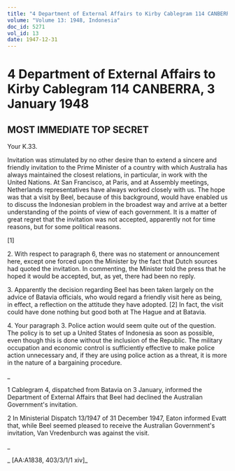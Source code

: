```yaml
---
title: "4 Department of External Affairs to Kirby Cablegram 114 CANBERRA, 3 January 1948"
volume: "Volume 13: 1948, Indonesia"
doc_id: 5271
vol_id: 13
date: 1947-12-31
---
```


# 4 Department of External Affairs to Kirby Cablegram 114 CANBERRA, 3 January 1948

## MOST IMMEDIATE TOP SECRET

Your K.33.

Invitation was stimulated by no other desire than to extend a sincere and friendly invitation to the Prime Minister of a country with which Australia has always maintained the closest relations, in particular, in work with the United Nations. At San Francisco, at Paris, and at Assembly meetings, Netherlands representatives have always worked closely with us. The hope was that a visit by Beel, because of this background, would have enabled us to discuss the Indonesian problem in the broadest way and arrive at a better understanding of the points of view of each government. It is a matter of great regret that the invitation was not accepted, apparently not for time reasons, but for some political reasons.

[1]

2\. With respect to paragraph 6, there was no statement or announcement here, except one forced upon the Minister by the fact that Dutch sources had quoted the invitation. In commenting, the Minister told the press that he hoped it would be accepted, but, as yet, there had been no reply.

3\. Apparently the decision regarding Beel has been taken largely on the advice of Batavia officials, who would regard a friendly visit here as being, in effect, a reflection on the attitude they have adopted. [2] In fact, the visit could have done nothing but good both at The Hague and at Batavia.

4\. Your paragraph 3. Police action would seem quite out of the question. The policy is to set up a United States of Indonesia as soon as possible, even though this is done without the inclusion of the Republic. The military occupation and economic control is sufficiently effective to make police action unnecessary and, if they are using police action as a threat, it is more in the nature of a bargaining procedure.

_

1 Cablegram 4, dispatched from Batavia on 3 January, informed the Department of External Affairs that Beel had declined the Australian Government's invitation.

2 In Ministerial Dispatch 13/1947 of 31 December 1947, Eaton informed Evatt that, while Beel seemed pleased to receive the Australian Government's invitation, Van Vredenburch was against the visit.

_

_ [AA:A1838, 403/3/1/1 xiv]_
